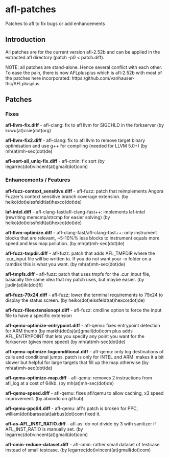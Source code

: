 # afl-patches
Patches to afl to fix bugs or add enhancements


## Introduction

All patches are for the current version afl-2.52b and can be applied in the extracted afl directory (patch -p0 < patch.diff).

NOTE: all patches are stand-alone. Hence several conflict with each other.
To ease the pain, there is now AFLplusplus which is afl-2.52b with most of the patches here incorporated:
https:/github.com/vanhauser-thc/AFLplusplus


## Patches

### Fixes

**afl-llvm-fix.diff**		- afl-clang: fix to afl llvm for SIGCHLD in the forkserver (by kcwu(at)csie(dot)org)

**afl-llvm-fix2.diff**		- afl-clang: fix to afl llvm to remove target binary optimisation and use g++ for compiling (needed for LLVM 5.0+) (by mh(at)mh-sec(dot)de)

**afl-sort-all_uniq-fix.diff**	- afl-cmin: fix sort (by legarrec(dot)vincent(at)gmail(dot)com)


### Enhancements / Features

**afl-fuzz-context_sensitive.diff**		- afl-fuzz: patch that reimplements Angora Fuzzer's context sensitive branch coverage extension. (by heiko(dot)eissfeldt(at)hexco(dot)de)

**laf-intel.diff**				- afl-clang-fast/afl-clang-fast++: implements laf-intel (rewriting memcmp/strcmp for easier solving) (by heiko(dot)eissfeldt(at)hexco(dot)de)

**afl-llvm-optimize.diff**			- afl-clang-fast/afl-clang-fast++: only instrument blocks that are relevant, ~5-10%% less blocks to instrument equals more speed and less map pollution. (by mh(at)mh-sec(dot)de)

**afl-fuzz-tmpdir.diff**			- afl-fuzz: patch that adds AFL_TMPDIR where the .cur_input file will be written to. If you do not want your -o folder on a ramdisk this is what you want. (by mh(at)mh-sec(dot)de)

**afl-tmpfs.diff**				- afl-fuzz: patch that uses tmpfs for the .cur_input file, basically the same idea that my patch uses, but maybe easier. (by jjudin(at)iki(dot)fi)

**afl-fuzz-79x24.diff**                         - afl-fuzz: lower the terminal requirements to 79x24 to display the status screen. (by heiko(dot)eissfeldt(at)hexco(dot)de)

**afl-fuzz-fileextensionopt.diff**		- afl-fuzz: cmdline option to force the input file to have a specific extension

**afl-qemu-optimize-entrypoint.diff**		- afl-qemu: fixes entrypoint detection for ARM thumb (by markh(dot)sj(at)gmail(dot)com plus adds AFL_ENTRYPOINT that lets you specify any point you want for the forkserver (gives more speed) (by mh(at)mh-sec(dot)de)

**afl-qemu-optimize-logconditional.diff**	- afl-qemu: only log destinations of calls and conditional jumps. patch is only for INTEL and ARM. makes it a bit slower but helpful for large targets that fill up the map otherwise (by mh(at)mh-sec(dot)de)

**afl-qemu-optimize-map.diff**			- afl-qemu: removes 2 instructions from afl_log at a cost of 64kb.  (by mh(at)mh-sec(dot)de)

**afl-qemu-speed.diff**				- afl-qemu: fixes afl/qemu to allow caching, x3 speed improvement. (by abiondo on github)

**afl-qemu-ppc64.diff**				- afl-qemu: afl's patch is broken for PPC, william(dot)barsse(at)airbus(dot)com fixed it.

**afl-as-AFL_INST_RATIO.diff**			- afl-as: do not divide by 3 with sanitizer if AFL_INST_RATIO is manually set.  (by legarrec(dot)vincent(at)gmail(dot)com)

**afl-cmin-reduce-dataset.diff**		- afl-cmin: rather small dataset of testcase instead of small testcase.  (by legarrec(dot)vincent(at)gmail(dot)com)
